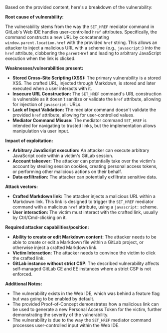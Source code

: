 Based on the provided content, here's a breakdown of the vulnerability:

**Root cause of vulnerability:**

The vulnerability stems from the way the `SET_HREF` mediator command in GitLab's Web IDE handles user-controlled `href` attributes. Specifically, the command constructs a new URL by concatenating `window.parent.location.href` with the provided `href` string. This allows an attacker to inject a malicious URL with a scheme (e.g., `javascript:`) into the `href` attribute, clobbering the `parentHref` and leading to arbitrary JavaScript execution when the link is clicked.

**Weaknesses/vulnerabilities present:**

*   **Stored Cross-Site Scripting (XSS):** The primary vulnerability is a stored XSS. The crafted URL, injected through Markdown, is stored and later executed when a user interacts with it.
*   **Insecure URL Construction:** The `SET_HREF` command's URL construction is vulnerable as it doesn't sanitize or validate the `href` attribute, allowing for injection of `javascript:` URLs.
*   **Lack of Input Validation:** The mediator command doesn't validate the provided `href` attribute, allowing for user-controlled values.
*   **Mediator Command Misuse:** The mediator command `SET_HREF` is intended for navigating to trusted links, but the implementation allows manipulation via user input.

**Impact of exploitation:**

*   **Arbitrary JavaScript execution:** An attacker can execute arbitrary JavaScript code within a victim's GitLab session.
*   **Account takeover:** The attacker can potentially take over the victim's account by stealing session cookies, creating personal access tokens, or performing other malicious actions on their behalf.
*   **Data exfiltration:** The attacker can potentially exfiltrate sensitive data.

**Attack vectors:**

*   **Crafted Markdown link:** The attacker injects a malicious URL within a Markdown link. This link is designed to trigger the `SET_HREF` mediator command with a malicious `href` attribute, using a `javascript:` scheme.
*   **User interaction:** The victim must interact with the crafted link, usually by Ctrl/Cmd-clicking on it.

**Required attacker capabilities/position:**

*   **Ability to create or edit Markdown content:** The attacker needs to be able to create or edit a Markdown file within a GitLab project, or otherwise inject a crafted Markdown link.
*   **Victim Interaction:** The attacker needs to convince the victim to click the crafted link.
*   **GitLab instance without strict CSP**: The described vulnerability affects self-managed GitLab CE and EE instances where a strict CSP is not enforced.

**Additional Notes:**

* The vulnerability exists in the Web IDE, which was behind a feature flag but was going to be enabled by default.
* The provided Proof-of-Concept demonstrates how a malicious link can be used to generate a new Personal Access Token for the victim, further demonstrating the severity of the vulnerability.
* The vulnerability is due to the way the `SET_HREF` mediator command processes user-controlled input within the Web IDE.